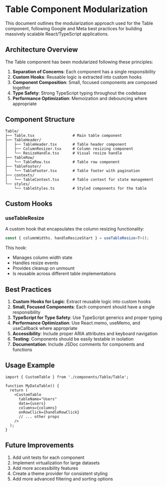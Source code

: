 # Table Component Modularization

This document outlines the modularization approach used for the Table component, following Google and Meta best practices for building massively scalable React/TypeScript applications.

## Architecture Overview

The Table component has been modularized following these principles:

1. **Separation of Concerns**: Each component has a single responsibility
2. **Custom Hooks**: Reusable logic is extracted into custom hooks
3. **Component Composition**: Small, focused components are composed together
4. **Type Safety**: Strong TypeScript typing throughout the codebase
5. **Performance Optimization**: Memoization and debouncing where appropriate

## Component Structure

```
Table/
├── Table.tsx                 # Main table component
├── TableHeader/
│   ├── TableHeader.tsx       # Table header component
│   ├── ColumnResizer.tsx     # Column resizing component
│   └── ResizeHandle.tsx      # Visual resize handle
├── TableRow/
│   └── TableRow.tsx          # Table row component
├── TableFooter/
│   └── TableFooter.tsx       # Table footer with pagination
├── contexts/
│   └── TableContext.tsx      # Table context for state management
└── styles/
    └── tableStyles.ts        # Styled components for the table
```

## Custom Hooks

### useTableResize

A custom hook that encapsulates the column resizing functionality:

```typescript
const { columnWidths, handleResizeStart } = useTableResize<T>();
```

This hook:
- Manages column width state
- Handles resize events
- Provides cleanup on unmount
- Is reusable across different table implementations

## Best Practices

1. **Custom Hooks for Logic**: Extract reusable logic into custom hooks
2. **Small, Focused Components**: Each component should have a single responsibility
3. **TypeScript for Type Safety**: Use TypeScript generics and proper typing
4. **Performance Optimization**: Use React.memo, useMemo, and useCallback where appropriate
5. **Accessibility**: Include proper ARIA attributes and keyboard navigation
6. **Testing**: Components should be easily testable in isolation
7. **Documentation**: Include JSDoc comments for components and functions

## Usage Example

```tsx
import { CustomTable } from './components/Table/Table';

function MyDataTable() {
  return (
    <CustomTable
      tableName="Users"
      data={users}
      columns={columns}
      onRowClick={handleRowClick}
      // ... other props
    />
  );
}
```

## Future Improvements

1. Add unit tests for each component
2. Implement virtualization for large datasets
3. Add more accessibility features
4. Create a theme provider for consistent styling
5. Add more advanced filtering and sorting options 